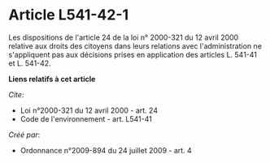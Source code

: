 # Article L541-42-1

Les dispositions de l'article 24 de la loi n° 2000-321 du 12 avril 2000 relative aux droits des citoyens dans leurs relations
avec l'administration ne s'appliquent pas aux décisions prises en application des articles L. 541-41 et L. 541-42.

**Liens relatifs à cet article**

_Cite_:

  - Loi n°2000-321 du 12 avril 2000 - art. 24
  - Code de l'environnement - art. L541-41

_Créé par_:

  - Ordonnance n°2009-894 du 24 juillet 2009 - art. 4
